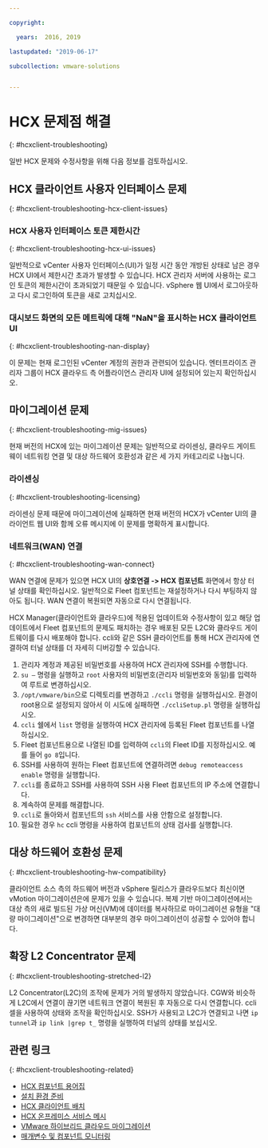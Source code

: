 ```yaml
---

copyright:

  years:  2016, 2019

lastupdated: "2019-06-17"

subcollection: vmware-solutions


---
```


# HCX 문제점 해결
{: #hcxclient-troubleshooting}

일반 HCX 문제와 수정사항을 위해 다음 정보를 검토하십시오.

## HCX 클라이언트 사용자 인터페이스 문제
{: #hcxclient-troubleshooting-hcx-client-issues}

### HCX 사용자 인터페이스 토큰 제한시간
{: #hcxclient-troubleshooting-hcx-ui-issues}

일반적으로 vCenter 사용자 인터페이스(UI)가 일정 시간 동안 개방된 상태로 남은 경우 HCX UI에서 제한시간 초과가 발생할 수 있습니다. HCX 관리자 서버에 사용하는 로그인 토큰의 제한시간이 초과되었기 때문일 수 있습니다. vSphere 웹 UI에서 로그아웃하고 다시 로그인하여 토큰을 새로 고치십시오.

### 대시보드 화면의 모든 메트릭에 대해 "NaN"을 표시하는 HCX 클라이언트 UI
{: #hcxclient-troubleshooting-nan-display}

이 문제는 현재 로그인된 vCenter 계정의 권한과 관련되어 있습니다. 엔터프라이즈 관리자 그룹이 HCX 클라우드 측 어플라이언스 관리자 UI에 설정되어 있는지 확인하십시오.

## 마이그레이션 문제
{: #hcxclient-troubleshooting-mig-issues}

현재 버전의 HCX에 있는 마이그레이션 문제는 일반적으로 라이센싱, 클라우드 게이트웨이 네트워킹 연결 및 대상 하드웨어 호환성과 같은 세 가지 카테고리로 나눕니다.

### 라이센싱
{: #hcxclient-troubleshooting-licensing}

라이센싱 문제 때문에 마이그레이션에 실패하면 현재 버전의 HCX가 vCenter UI의 클라이언트 웹 UI와 함께 오류 메시지에 이 문제를 명확하게 표시합니다.

### 네트워크(WAN) 연결
{: #hcxclient-troubleshooting-wan-connect}

WAN 연결에 문제가 있으면 HCX UI의 **상호연결 -> HCX 컴포넌트** 화면에서
항상 터널 상태를 확인하십시오. 일반적으로 Fleet 컴포넌트는 재설정하거나 다시 부팅하지 않아도 됩니다. WAN 연결이 복원되면 자동으로 다시 연결됩니다.

HCX Manager(클라이언트와 클라우드)에 적용된 업데이트와 수정사항이 있고 해당 업데이트에서 Fleet 컴포넌트의 문제도 패치하는 경우 배포된 모든 L2C와 클라우드 게이트웨이를 다시 배포해야 합니다. ccli와 같은 SSH 클라이언트를 통해 HCX 관리자에 연결하여 터널 상태를 더 자세히 디버깅할 수 있습니다.  

1. 관리자 계정과 제공된 비밀번호를 사용하여 HCX 관리자에 SSH를 수행합니다.
2. `su –` 명령을 실행하고 `root` 사용자의 비밀번호(관리자 비밀번호와 동일)를 입력하여 루트로 변경하십시오.
3. `/opt/vmware/bin`으로 디렉토리를 변경하고 `./ccli` 명령을 실행하십시오. 환경이 root용으로 설정되지 않아서 이 시도에 실패하면 `./ccliSetup.pl` 명령을 실행하십시오.
4. `ccli` 쉘에서 `list` 명령을 실행하여 HCX 관리자에 등록된 Fleet 컴포넌트를 나열하십시오.
5. Fleet 컴포넌트용으로 나열된 ID를 입력하여 `ccli`의 Fleet ID를 지정하십시오. 예를 들어 `go 8`입니다.
6. SSH를 사용하여 원하는 Fleet 컴포넌트에 연결하려면 `debug remoteaccess enable` 명령을 실행합니다.
7. `ccli`를 종료하고 SSH를 사용하여 SSH 사용 Fleet 컴포넌트의 IP 주소에 연결합니다.
9. 계속하여 문제를 해결합니다.
10. `ccli`로 돌아와서 컴포넌트의 `ssh` 서비스를 사용 안함으로 설정합니다.
11. 필요한 경우 `hc` ccli 명령을 사용하여 컴포넌트의 상태 검사를 실행합니다.

## 대상 하드웨어 호환성 문제
{: #hcxclient-troubleshooting-hw-compatibility}

클라이언트 소스 측의 하드웨어 버전과 vSphere 릴리스가 클라우드보다 최신이면 vMotion 마이그레이션은에 문제가 있을 수 있습니다. 복제 기반 마이그레이션에서는 대상 측의 새로 빌드된 가상 머신(VM)에 데이터를 복사하므로 마이그레이션 유형을 "대량 마이그레이션"으로 변경하면 대부분의 경우 마이그레이션이 성공할 수 있어야 합니다.

## 확장 L2 Concentrator 문제
{: #hcxclient-troubleshooting-stretched-l2}

L2 Concentrator(L2C)의 조작에 문제가 거의 발생하지 않았습니다. CGW와 비슷하게 L2C에서 연결이 끊기면 네트워크 연결이 복원된 후 자동으로 다시 연결합니다. ccli 셀을 사용하여 상태와 조작을 확인하십시오. SSH가 사용되고 L2C가 연결되고 나면 `ip tunnel`과 `ip link |grep t_` 명령을 실행하여 터널의 상태를 보십시오.

## 관련 링크
{: #hcxclient-troubleshooting-related}

* [HCX 컴포넌트 용어집](/docs/services/vmwaresolutions/services?topic=vmware-solutions-hcxclient-components)
* [설치 환경 준비](/docs/services/vmwaresolutions/services?topic=vmware-solutions-hcxclient-planning-prep-install)
* [HCX 클라이언트 배치](/docs/services/vmwaresolutions/services?topic=vmware-solutions-hcxclient-vcs-client-deployment)
* [HCX 온프레미스 서비스 메시](/docs/services/vmwaresolutions/services?topic=vmware-solutions-hcxclient-vcs-mesh-deployment)
* [VMware 하이브리드 클라우드 마이그레이션](/docs/services/vmwaresolutions/services?topic=vmware-solutions-hcxclient-migrations)
* [매개변수 및 컴포넌트 모니터링](/docs/services/vmwaresolutions/services?topic=vmware-solutions-hcxclient-monitoring)
